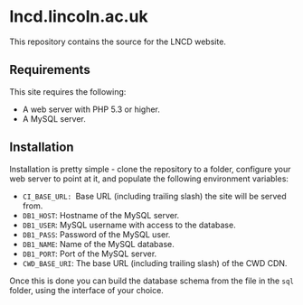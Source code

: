 # lncd.lincoln.ac.uk

This repository contains the source for the LNCD website.

## Requirements

This site requires the following:

* A web server with PHP 5.3 or higher.
* A MySQL server.

## Installation

Installation is pretty simple - clone the repository to a folder, configure your web server to point at it, and populate the following environment variables:

* `CI_BASE_URL: `Base URL (including trailing slash) the site will be served from.
* `DB1_HOST`: Hostname of the MySQL server.
* `DB1_USER`: MySQL username with access to the database.
* `DB1_PASS`: Password of the MySQL user.
* `DB1_NAME`: Name of the MySQL database.
* `DB1_PORT`: Port of the MySQL server.
* `CWD_BASE_URI`: The base URL (including trailing slash) of the CWD CDN.

Once this is done you can build the database schema from the file in the `sql` folder, using the interface of your choice.
